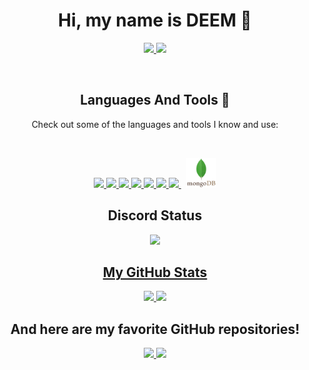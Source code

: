 <p align="center">
    <h1 align="center">Hi, my name is DEEM 👋</h1>
</p>

<p align="center">
    <a href="https://github.com/sponsors/DEEM-0001" target"_blank"> <img src="https://img.shields.io/github/sponsors/DEEM-0001?label=Sponsor&logo=GitHub%20Sponsors&style=flat-square" /> </a>
       <a href="https://discord.gg/FtBVPeC2Sf" target"_blank"> <img src="https://img.shields.io/discord/993525327798210681?label=Discord&logo=DISCORD&style=flat-square" /> </a>
    
&nbsp;
    
<h2 align="center">
    Languages And Tools 🚀
</h2>
<p align="center">
    Check out some of the languages and tools I know and use:
</p>

&nbsp;

<p align="center"> 
    <a href="https://reactjs.org/" target="_blank"> <img src="https://img.icons8.com/color/48/000000/react-native.png"/> </a>
    <a href="https://developer.mozilla.org/en-US/docs/Web/JavaScript" target="_blank"> <img src="https://img.icons8.com/color/48/000000/javascript.png"/> </a> 
    <a href="https://www.w3.org/html/" target="_blank"> <img src="https://img.icons8.com/color/48/000000/html-5.png"/> </a> 
    <a href="https://www.w3schools.com/css/" target="_blank"> <img src="https://img.icons8.com/color/48/000000/css3.png"/> </a> 
    <a href="https://getbootstrap.com" target="_blank"> <img src="https://img.icons8.com/color/48/000000/bootstrap.png"/> </a> 
    <a href="https://www.python.org" target="_blank"> <img src="https://img.icons8.com/color/48/000000/python.png"/> </a> 
    <a style="padding-right:8px;" href="https://nodejs.org" target="_blank"> <img src="https://img.icons8.com/color/48/000000/nodejs.png"/> </a> 
    <a href="https://www.mongodb.com/" target="_blank"> <img src="https://raw.githubusercontent.com/devicons/devicon/master/icons/mongodb/mongodb-original-wordmark.svg" alt="mongodb" width="48" height="48"/> </a> 
</p>

<h2 align="center">
    Discord Status
</h2>
    
<p align="center">
    <a href="https://github.com/DEEM-0001">
<img src="https://lanyard.cnrad.dev/api/975898528859697182?theme=dark&animated=true&hideDiscrim=true&borderRadius=10px&idleMessage=Nothing+xd" />
</p>
    
<h2 align="center">
    My GitHub Stats
</h2>

<p align="center">
    <a href="https://github.com/DEEM-0001/">
        <img src="https://github-readme-stats.vercel.app/api?username=DEEM-0001&count_private=true&show_owner=true&show_icons=true&bg_color=0d1117&title_color=ffffff&text_color=ffffff&icon_color=f04848&hide_border=true/" />
    <a href="https://github.com/Crni39/">
        <img src="https://github-readme-streak-stats.herokuapp.com?user=DEEM-0001&hide_border=true&background=0D1117&currStreakLabel=FFFFFF&sideLabels=FFFFFF&currStreakNum=FFFFFF&dates=FFFFFF&sideNums=FFFFFF&fire=f04848&ring=f04848&stroke=FFFFFFFF)](https://git.io/streak-stats" />
    </a>
<p>

<h2 align="center">
    And here are my favorite GitHub <strong>repositories</strong>!
</h2>

<p align="center">
    <a href="https://github.com/DEEM-0001/nginx-alert">
        <img src="https://github-readme-stats.vercel.app/api/pin/?username=DEEM-0001&repo=nginx-alert&bg_color=0d1117&title_color=58a6ff&text_color=8b949e&icon_color=8b949e&hide_border=true/" />
    </a>
    <a href="https://github.com/DEEM-0001/Logger-Bot">
        <img src="https://github-readme-stats.vercel.app/api/pin/?username=DEEM-0001&repo=Logger-Bot&bg_color=0d1117&title_color=58a6ff&text_color=8b949e&icon_color=8b949e&hide_border=true/" />
    </a>
</p>
